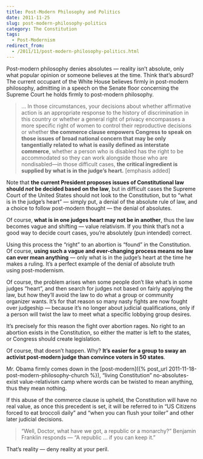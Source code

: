 ```yaml
---
title: Post-Modern Philosophy and Politics
date: 2011-11-25
slug: post-modern-philosophy-politics
category: The Constitution
tags: 
  - Post-Modernism
redirect_from:
  - /2011/11/post-modern-philosophy-politics.html
---
```



Post-modern philosophy denies absolutes — reality isn’t absolute, only
what popular opinion or someone believes at the time. Think that’s
absurd? The current occupant of the White House believes firmly in
post-modern philosophy, admitting in a speech on the Senate floor
concerning the Supreme Court he holds firmly to post-modern philosophy.

<blockquote cite="http://thomas.loc.gov/cgi-bin/query/z?r109:S22SE5-0015:" title="Congressional Record, 109th Congress">
<p>… In those circumstances, your decisions about whether affirmative action is an appropriate response to the history of discrimination in this country or whether a general right of privacy encompasses a more specific right of women to control their reproductive decisions or whether <b>the commerce clause empowers Congress to speak on those issues of broad national concern that may be only tangentially related to what is easily defined as interstate commerce</b>, whether a person who is disabled has the right to be accommodated so they can work alongside those who are nondisabled—in those difficult cases, <b>the critical ingredient is supplied by what is in the judge’s heart.</b> [emphasis added]</p>
</blockquote>

Note that **the current President proposes issues of Constitutional law
should *not* be decided based on the law**, but in difficult cases the
Supreme Court of the United States should not look to the Constitution,
but to “what is in the judge’s heart” — simply put, a denial of the
absolute rule of law, and a choice to follow post-modern thought — the
denial of absolutes.

Of course, **what is in one judges heart may not be in another**, thus
the law becomes vague and shifting — value relativism. If you think
that’s not a good way to decide court cases, you’re absolutely (pun
intended) correct.

Using this process the “right” to an abortion is “found” in the
Constitution. Of course, **using such a vague and ever-changing process
means no law can ever mean anything** — only what is in the judge’s
heart at the time he makes a ruling. It’s a perfect example of the
denial of absolute truth using post-modernism.

Of course, the problem arises when some people don’t like what’s in some
judges “heart”, and then search for judges not based on fairly applying
the law, but how they’ll avoid the law to do what a group or community
organizer wants. It’s for that reason so many nasty fights are now
fought over judgeship — because it’s no longer about judicial
qualifications, only if a person will twist the law to meet what a
specific lobbying group desires.

It’s precisely for this reason the fight over abortion rages. No right
to an abortion exists in the Constitution, so either the matter is left
to the states, or Congress should create legislation.

Of course, that doesn’t happen. Why? **It’s easier for a group to sway
an activist post-modern judge than convince voters in 50 states**.

Mr. Obama firmly comes down in the
[post-modern]({% post_url 2011-11-18-post-modern-philosophy-church %}),
“living Constitution” no-absolutes-exist value-relativism camp where
words can be twisted to mean anything, thus they mean nothing.

If this abuse of the commerce clause is upheld, the Constitution will
have no real value, as once this precedent is set, it will be referred
to in “US Citizens forced to eat broccoli daily” and “when you can flush
your toiler” and other later judicial decisions.

> “Well, Doctor, what have we got, a republic or a monarchy?” Benjamin
> Franklin responds — “A republic … if you can keep it.”

That’s reality — deny reality at your peril.

